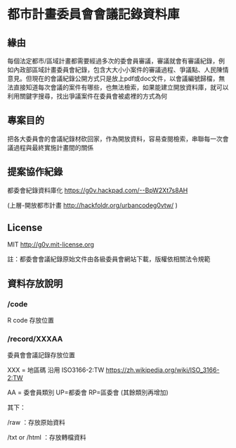 # 都市計畫委員會會議記錄資料庫

## 緣由
每個法定都市/區域計畫都需要經過多次的委會員審議，審議就會有審議紀錄，例如內政部區域計畫委員會紀錄，包含大大小小案件的審議過程、爭議點、人民陳情意見。但現在的會議紀錄公開方式只是放上pdf或doc文件，以會議編號歸檔，無法直接知道每次會議的案件有哪些，也無法檢索，如果能建立開放資料庫，就可以利用關鍵字搜尋，找出爭議案件在委員會被處裡的方式為何

## 專案目的
把各大委員會的會議紀錄材砍回家，作為開放資料，容易查閱檢索，串聯每一次會議過程與最終實施計畫間的關係

## 提案協作紀錄
都委會紀錄資料庫化 https://g0v.hackpad.com/--BpW2Xt7s8AH

(上層-開放都市計畫 http://hackfoldr.org/urbancodeg0vtw/ )

## License
MIT http://g0v.mit-license.org

註：都委會會議紀錄原始文件由各級委員會網站下載，版權依相關法令規範

## 資料存放說明
### /code
R code 存放位置

### /record/XXXAA
委員會會議記錄存放位置

XXX = 地區碼 沿用 ISO3166-2:TW https://zh.wikipedia.org/wiki/ISO_3166-2:TW

AA = 委會員類別 UP=都委會 RP=區委會 (其餘類別再增加)

其下：

/raw ：存放原始資料

/txt or /html ：存放轉檔資料
